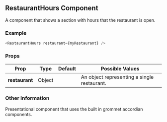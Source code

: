 ## RestaurantHours Component
A component that shows a section with hours that the restaurant is open.

### Example

```js
<RestaurantHours restaurant={myRestaurant} />
```

### Props

| Prop          | Type     | Default     | Possible Values
| ------------- | -------- | ----------- | ---------------------------------------------
| **restaurant**    | Object   |             | An object representing a single restaurant.


### Other Information
Presentational component that uses the built in grommet accordian components.
